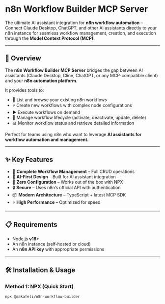 # n8n Workflow Builder MCP Server

The ultimate AI assistant integration for **n8n workflow automation** – Connect Claude Desktop, ChatGPT, and other AI assistants directly to your n8n instance for seamless workflow management, creation, and execution through the **Model Context Protocol (MCP).**

---

## 🚀 Overview
The **n8n Workflow Builder MCP Server** bridges the gap between AI assistants (Claude Desktop, Cline, ChatGPT, or any MCP-compatible client) and your **n8n automation platform**.

It provides tools to:

- 📂 List and browse your existing n8n workflows  
- ⚡ Create new workflows with complex node configurations  
- ▶️ Execute workflows on demand  
- 🔄 Manage workflow lifecycle (activate, deactivate, update, delete)  
- 📊 Monitor workflow status and retrieve detailed information  

Perfect for teams using n8n who want to leverage **AI assistants for workflow automation and management.**

---

## ✨ Key Features
- 🔧 **Complete Workflow Management** – Full CRUD operations  
- 🤖 **AI-First Design** – Built for AI assistant integration  
- 🚀 **Zero Configuration** – Works out of the box with NPX  
- 🔒 **Secure** – Uses n8n’s official API with authentication  
- 📦 **Modern Architecture** – TypeScript + latest MCP SDK  
- ⚡ **High Performance** – Optimized for speed  

---

## 📋 Requirements
- Node.js **v18+**  
- An n8n instance (self-hosted or cloud)  
- An **n8n API key** with appropriate permissions  

---

## 🛠️ Installation & Usage

### Method 1: NPX (Quick Start)
```bash
npx @makafeli/n8n-workflow-builder
